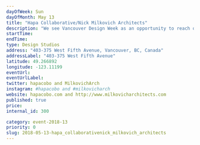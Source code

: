 ```yaml
---
dayOfWeek: Sun
dayOfMonth: May 13
title: "Hapa Collaborative/Nick Milkovich Architects"
description: "We see Vancouver Design Week as an opportunity to reach out and demonstrate the important role of landscape architecture and urban design in the everyday life of the city. We want to demonstrate how intrinsic our work is to the experience of the city and the positive change that design in the public realm heolps facilitates. We will showcase the recently completed North Plaza at the Vancouver Art Gallery completed in partnership with our architectural colleagues and studio mates at Nick Milkovich Architects. We’ll show our models, poster boards, samples of hardscape material, and images of our projects. A 10 minute presentations on the development process of the Vancouver Art Gallery North Plaza. Plus - refreshments and secret giveaways will be available."
startTime: 
endTime: 
type: Design Studios
address: "403-375 West Fifth Avenue, Vancouver, BC, Canada"
addressLabel: "403-375 West Fifth Avenue"
latitude: 49.266892
longitude: -123.11199
eventUrl: 
eventUrlLabel: 
twitter: hapacobo and MilkovichArch
instagram: #hapacobo and #milkovicharch
website: hapacobo.com and http://www.milkovicharchitects.com
published: true
price: 
internal_id: 300

category: event-2018-13
priority: 0
slug: 2018-05-13-hapa_collaborativenick_milkovich_architects
---
```

